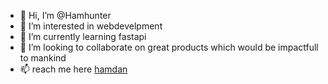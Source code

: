 - 👋 Hi, I’m @Hamhunter
- 👀 I’m interested in webdevelpment
- 🌱 I’m currently learning fastapi
- 💞️ I’m looking to collaborate on great products which would be impactfull to mankind
- 📫  reach me here <a href="https://Hamhunter.github.io">hamdan</a>

<!---
Hamhunter/Hamhunter is a ✨ special ✨ repository because its `README.md` (this file) appears on your GitHub profile.
You can click the Preview link to take a look at your changes.
--->
